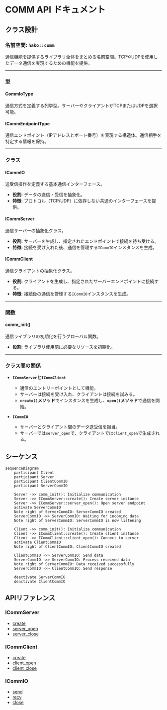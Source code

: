 # COMM API ドキュメント

## クラス設計

### 名前空間: `hako::comm`
通信機能を提供するライブラリ全体をまとめる名前空間。TCPやUDPを使用したデータ通信を実現するための機能を提供。

---

### 型

#### **CommIoType**
通信方式を定義する列挙型。サーバーやクライアントがTCPまたはUDPを選択可能。

#### **ICommEndpointType**
通信エンドポイント（IPアドレスとポート番号）を表現する構造体。通信相手を特定する情報を保持。

---

### クラス

#### **ICommIO**
送受信操作を定義する基本通信インターフェース。
- **役割:** データの送信・受信を抽象化。
- **特徴:** プロトコル（TCP/UDP）に依存しない共通のインターフェースを提供。

#### **ICommServer**
通信サーバーの抽象化クラス。
- **役割:** サーバーを生成し、指定されたエンドポイントで接続を待ち受ける。
- **特徴:** 接続を受け入れた後、通信を管理する`ICommIO`インスタンスを生成。

#### **ICommClient**
通信クライアントの抽象化クラス。
- **役割:** クライアントを生成し、指定されたサーバーエンドポイントに接続する。
- **特徴:** 接続後の通信を管理する`ICommIO`インスタンスを生成。

---

### 関数

#### **comm_init()**
通信ライブラリの初期化を行うグローバル関数。
- **役割:** ライブラリ使用前に必要なリソースを初期化。

---

### クラス間の関係

- **`ICommServer`と`ICommClient`**
  - 通信のエントリーポイントとして機能。
  - サーバーは接続を受け入れ、クライアントは接続を試みる。
  - **`create()`メソッド**でインスタンスを生成し、**`open()`メソッド**で通信を開始。

- **`ICommIO`**
  - サーバーとクライアント間のデータ送受信を担当。
  - サーバーでは`server_open`で、クライアントでは`client_open`で生成される。

## シーケンス

```mermaid
sequenceDiagram
    participant Client
    participant Server
    participant ClientCommIO
    participant ServerCommIO

    Server ->> comm_init(): Initialize communication
    Server ->> ICommServer::create(): Create server instance
    Server ->> ICommServer::server_open(): Open server endpoint
    activate ServerCommIO
    Note right of ServerCommIO: ServerCommIO created
    ServerCommIO ->> ServerCommIO: Waiting for incoming data
    Note right of ServerCommIO: ServerCommIO is now listening

    Client ->> comm_init(): Initialize communication
    Client ->> ICommClient::create(): Create client instance
    Client ->> ICommClient::client_open(): Connect to server
    activate ClientCommIO
    Note right of ClientCommIO: ClientCommIO created

    ClientCommIO ->> ServerCommIO: Send data
    ServerCommIO ->> ServerCommIO: Process received data
    Note right of ServerCommIO: Data received successfully
    ServerCommIO ->> ClientCommIO: Send response

    deactivate ServerCommIO
    deactivate ClientCommIO
```


## APIリファレンス

### ICommServer

- [create](server/create/README.md)
- [server_open](server/server_open/README.md)
- [server_close](server/server_close/README.md)

### ICommClient

- [create](client/create/README.md)
- [client_open](client/client_open/README.md)
- [client_close](client/client_close/README.md)

### ICommIO

- [send](io/send/README.md)
- [recv](io/recv/README.md)
- [close](io/close/README.md)
